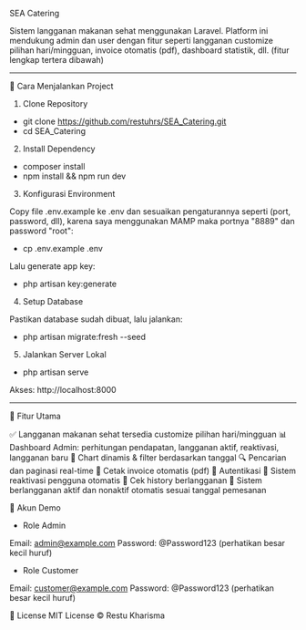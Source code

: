 SEA Catering

Sistem langganan makanan sehat menggunakan Laravel. Platform ini mendukung admin dan user dengan fitur seperti langganan customize pilihan hari/mingguan, invoice otomatis (pdf), dashboard statistik, dll.
(fitur lengkap tertera dibawah)

--------------------------------------------

🚀 Cara Menjalankan Project

1. Clone Repository

- git clone https://github.com/restuhrs/SEA_Catering.git
- cd SEA_Catering

2. Install Dependency

- composer install
- npm install && npm run dev

3. Konfigurasi Environment

Copy file .env.example ke .env dan sesuaikan pengaturannya seperti (port, password, dll), karena saya menggunakan MAMP maka portnya "8889" dan password "root":

- cp .env.example .env

Lalu generate app key:

- php artisan key:generate

4. Setup Database

Pastikan database sudah dibuat, lalu jalankan:

- php artisan migrate:fresh --seed

5. Jalankan Server Lokal

- php artisan serve

Akses: http://localhost:8000

--------------------------------------

📁 Fitur Utama

✅ Langganan makanan sehat tersedia customize pilihan hari/mingguan
📊 Dashboard Admin: perhitungan pendapatan, langganan aktif, reaktivasi, langganan baru 
📆 Chart dinamis & filter berdasarkan tanggal
🔍 Pencarian dan paginasi real-time
🧾 Cetak invoice otomatis (pdf)
🔐 Autentikasi
🔄 Sistem reaktivasi pengguna otomatis
📖 Cek history berlangganan
📅 Sistem berlangganan aktif dan nonaktif otomatis sesuai tanggal pemesanan


🔐 Akun Demo

- Role Admin 

Email: admin@example.com
Password: @Password123 (perhatikan besar kecil huruf)

- Role Customer 

Email: customer@example.com
Password: @Password123 (perhatikan besar kecil huruf)


📄 License
MIT License © Restu Kharisma 
